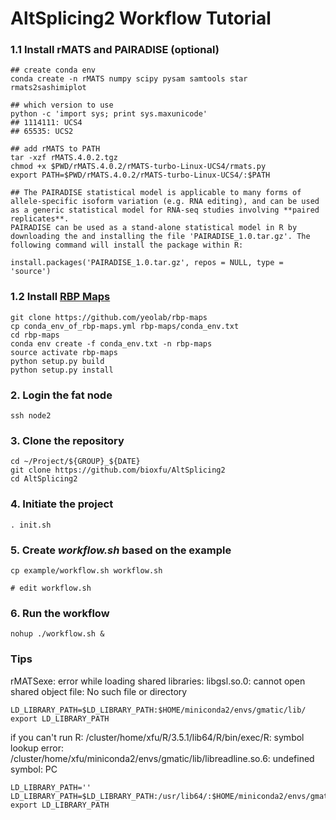 # AltSplicing2 Workflow Tutorial

### 1.1 Install rMATS and PAIRADISE (optional)
```
## create conda env
conda create -n rMATS numpy scipy pysam samtools star rmats2sashimiplot

## which version to use
python -c 'import sys; print sys.maxunicode'
## 1114111: UCS4
## 65535: UCS2

## add rMATS to PATH
tar -xzf rMATS.4.0.2.tgz
chmod +x $PWD/rMATS.4.0.2/rMATS-turbo-Linux-UCS4/rmats.py
export PATH=$PWD/rMATS.4.0.2/rMATS-turbo-Linux-UCS4/:$PATH

## The PAIRADISE statistical model is applicable to many forms of allele-specific isoform variation (e.g. RNA editing), and can be used as a generic statistical model for RNA-seq studies involving **paired replicates**.
PAIRADISE can be used as a stand-alone statistical model in R by downloading the and installing the file 'PAIRADISE_1.0.tar.gz'. The following command will install the package within R:

install.packages('PAIRADISE_1.0.tar.gz', repos = NULL, type = 'source')
```

### 1.2 Install [RBP Maps](https://github.com/yeolab/rbp-maps)
```
git clone https://github.com/yeolab/rbp-maps
cp conda_env_of_rbp-maps.yml rbp-maps/conda_env.txt
cd rbp-maps
conda env create -f conda_env.txt -n rbp-maps
source activate rbp-maps
python setup.py build
python setup.py install
```

### 2. Login the fat node
```
ssh node2
```

### 3. Clone the repository
```
cd ~/Project/${GROUP}_${DATE}
git clone https://github.com/bioxfu/AltSplicing2
cd AltSplicing2
```

### 4. Initiate the project
```
. init.sh
```


### 5. Create *workflow.sh* based on the example
```
cp example/workflow.sh workflow.sh

# edit workflow.sh
```


### 6. Run the workflow
```
nohup ./workflow.sh &
```

### Tips
rMATSexe: error while loading shared libraries: libgsl.so.0: cannot open shared object file: No such file or directory
```
LD_LIBRARY_PATH=$LD_LIBRARY_PATH:$HOME/miniconda2/envs/gmatic/lib/
export LD_LIBRARY_PATH
```

if you can't run R:
/cluster/home/xfu/R/3.5.1/lib64/R/bin/exec/R: symbol lookup error: /cluster/home/xfu/miniconda2/envs/gmatic/lib/libreadline.so.6: undefined symbol: PC
```
LD_LIBRARY_PATH=''
LD_LIBRARY_PATH=$LD_LIBRARY_PATH:/usr/lib64/:$HOME/miniconda2/envs/gmatic/lib/
export LD_LIBRARY_PATH
```